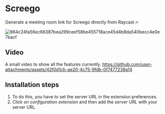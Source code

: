 # Screego

Generate a meeting room link for Screego directly from Raycast 🔥 

![864c24fa56ec66387bea299ceef58be455718ace45d4b8da540becc4e0e7bacf](https://github.com/user-attachments/assets/e56369b1-e8ff-47b7-bc37-794277c6b8d1)


## Video
A small video to show all the features currently. 
https://github.com/user-attachments/assets/42f0d1cb-ae20-4c75-9fdb-0f7477238a14



## Installation steps
1. To do this, you have to set the server URL in the extension preferences.
2. Click on _configuration extension_ and then add the _server URL_ with your server URL. 

